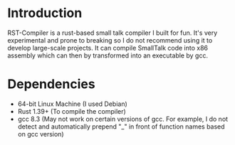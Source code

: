 # Introduction
RST-Compiler is a rust-based small talk compiler I built for fun. It's very experimental and prone to breaking so I do not recommend using it to develop large-scale projects.
It can compile SmallTalk code into x86 assembly which can then by transformed into an executable by gcc. 

# Dependencies
* 64-bit Linux Machine (I used Debian)
* Rust 1.39+ (To compile the compiler)
* gcc 8.3 (May not work on certain versions of gcc. For example, I do not detect and automatically prepend "_" in front of function names based on gcc version)

